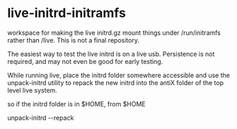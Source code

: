 # live-initrd-initramfs
workspace for making the live initrd.gz mount things under /run/initramfs rather than /live.  This is not a final repository.

The easiest way to test the live initrd is on a live usb.  Persistence is not required, and may not even be good for early testing.

While running live, place the initrd folder somewhere accessible and use the unpack-initrd utility to repack the new initrd into the antiX folder of the top level live system.

so if the initrd folder is in $HOME, from $HOME

unpack-initrd --repack
